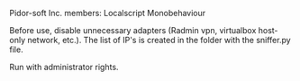 Pidor-soft Inc. members: Localscript Monobehaviour

Before use, disable unnecessary adapters (Radmin vpn, virtualbox host-only network, etc.). The list of IP's is created in the folder with the sniffer.py file.

Run with administrator rights.
